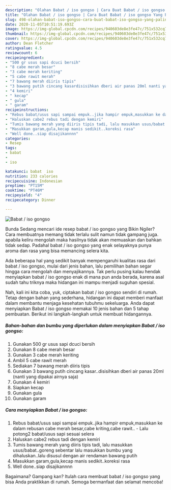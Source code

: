 ```yaml
---
description: "Olahan Babat / iso gongso | Cara Buat Babat / iso gongso Yang Paling Enak"
title: "Olahan Babat / iso gongso | Cara Buat Babat / iso gongso Yang Paling Enak"
slug: 498-olahan-babat-iso-gongso-cara-buat-babat-iso-gongso-yang-paling-enak
date: 2020-11-05T10:51:19.693Z
image: https://img-global.cpcdn.com/recipes/940603de8e3fe47c/751x532cq70/babat-iso-gongso-foto-resep-utama.jpg
thumbnail: https://img-global.cpcdn.com/recipes/940603de8e3fe47c/751x532cq70/babat-iso-gongso-foto-resep-utama.jpg
cover: https://img-global.cpcdn.com/recipes/940603de8e3fe47c/751x532cq70/babat-iso-gongso-foto-resep-utama.jpg
author: Dean Fletcher
ratingvalue: 4.5
reviewcount: 6
recipeingredient:
- "500 gr usus sapi dcuci bersih"
- "8 cabe merah besar"
- "3 cabe merah keriting"
- "5 cabe rawit merah"
- "7 bawang merah diiris tipis"
- "3 bawang putih cincang kasardisisihkan dberi air panas 20ml nanti yang dipakai airnya saja"
- "4 kemiri"
- " kecap"
- " gula"
- " garam"
recipeinstructions:
- "Rebus babat/usus sapi sampai empuk..jika hampir empuk,masukkan ke dalam rebusan cabe merah besar,cabe kriting,cabe rawit.. Lalu potong2 babat/usus sapi sesuai selera"
- "Haluskan cabe2 rebus tadi dengan kemiri"
- "Tumis bawang merah yang diiris tipis tadi, lalu masukkan usus/babat..goreng sebentar lalu masukkan bumbu yang dihaluskan..lalu disusul dengan air rendaman bawang putih"
- "Masukkan garam,gula,kecap manis sedikit..koreksi rasa"
- "Well done..siap disajikannnn"
categories:
- Resep
tags:
- babat
- 
- iso

katakunci: babat  iso 
nutrition: 233 calories
recipecuisine: Indonesian
preptime: "PT15M"
cooktime: "PT46M"
recipeyield: "4"
recipecategory: Dinner

---
```



![Babat / iso gongso](https://img-global.cpcdn.com/recipes/940603de8e3fe47c/751x532cq70/babat-iso-gongso-foto-resep-utama.jpg)

Bunda Sedang mencari ide resep babat / iso gongso yang Bikin Ngiler? Cara membuatnya memang tidak terlalu sulit namun tidak gampang juga. apabila keliru mengolah maka hasilnya tidak akan memuaskan dan bahkan tidak sedap. Padahal babat / iso gongso yang enak selayaknya punya aroma dan rasa yang bisa memancing selera kita.



Ada beberapa hal yang sedikit banyak mempengaruhi kualitas rasa dari babat / iso gongso, mulai dari jenis bahan, lalu pemilihan bahan segar hingga cara mengolah dan menyajikannya. Tak perlu pusing kalau hendak menyiapkan babat / iso gongso enak di mana pun anda berada, karena asal sudah tahu triknya maka hidangan ini mampu menjadi suguhan spesial.


Nah, kali ini kita coba, yuk, ciptakan babat / iso gongso sendiri di rumah. Tetap dengan bahan yang sederhana, hidangan ini dapat memberi manfaat dalam membantu menjaga kesehatan tubuhmu sekeluarga. Anda dapat menyiapkan Babat / iso gongso memakai 10 jenis bahan dan 5 tahap pembuatan. Berikut ini langkah-langkah untuk membuat hidangannya.

<!--inarticleads1-->

##### Bahan-bahan dan bumbu yang diperlukan dalam menyiapkan Babat / iso gongso:

1. Gunakan 500 gr usus sapi dcuci bersih
1. Gunakan 8 cabe merah besar
1. Gunakan 3 cabe merah keriting
1. Ambil 5 cabe rawit merah
1. Sediakan 7 bawang merah diiris tipis
1. Gunakan 3 bawang putih cincang kasar..disisihkan dberi air panas 20ml (nanti yang dipakai airnya saja)
1. Gunakan 4 kemiri
1. Siapkan  kecap
1. Gunakan  gula
1. Gunakan  garam




<!--inarticleads2-->

##### Cara menyiapkan Babat / iso gongso:

1. Rebus babat/usus sapi sampai empuk..jika hampir empuk,masukkan ke dalam rebusan cabe merah besar,cabe kriting,cabe rawit.. - Lalu potong2 babat/usus sapi sesuai selera
1. Haluskan cabe2 rebus tadi dengan kemiri
1. Tumis bawang merah yang diiris tipis tadi, lalu masukkan usus/babat..goreng sebentar lalu masukkan bumbu yang dihaluskan..lalu disusul dengan air rendaman bawang putih
1. Masukkan garam,gula,kecap manis sedikit..koreksi rasa
1. Well done..siap disajikannnn




Bagaimana? Gampang kan? Itulah cara membuat babat / iso gongso yang bisa Anda praktikkan di rumah. Semoga bermanfaat dan selamat mencoba!
